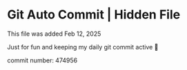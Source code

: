 # Git Auto Commit | Hidden File

This file was added Feb 12, 2025

Just for fun and keeping my daily git commit active 🤪

commit number: 474956
